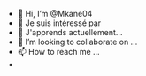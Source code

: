 - 👋 Hi, I’m @Mkane04
- 👀 Je suis intéressé par 
- 🌱 J'apprends actuellement...
- 💞️ I’m looking to collaborate on ...
- 📫 How to reach me ...
- 

<!---
Mkane04/Mkane04 is a ✨ special ✨ repository because its `README.md` (this file) appears on your GitHub profile.
You can click the Preview link to take a look at your changes.
--->
